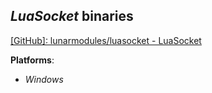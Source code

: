 *LuaSocket* binaries
--------------------

[[GitHub]: lunarmodules/luasocket - LuaSocket](https://github.com/lunarmodules/luasocket)

**Platforms**:
- *Windows*


